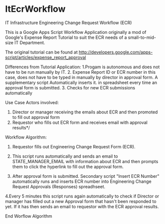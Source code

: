ItEcrWorkflow
=============

IT Infrastructure Engineering Change Request Workflow (ECR)

This is a Google Apps Script Workflow Application originally a mod of 
Google's Expense Report Tutorial to suit the ECR needs of a small-to-mid-size IT Department.


The original tutorial can be found at
http://developers.google.com/apps-script/articles/expense_report_approval

Differences from Tutorial Application:
1.Progam is autonomous and does not have to be run
manually by IT.
2. Expense Report ID or ECR number in this case, does not have
to be typed in manually by director in approval form. A supplementary
script Automatically inserts it.
in spreadsheet every time an approval form is submitted.
3. Checks for new ECR submissions automatically


Use Case Actors involved:
1. Director or manager receiving the emails about ECR and then promoted to fill out approval form
2. Requestor who fills out ECR form and receives email with approval results*/


Workflow Algorithm:
1. Requestor fills out Engineering Change Request Form (ECR).

2. This script runs automatically and sends an email to STATE_MANAGER_EMAIL with 
information about ECR and then prompts them to 
click the hyperlink to fill out the approval form.

3. After approval form is submitted. Secondary script "Insert ECR Number" automatically 
runs and inserts ECR number into Engineering Change Request Approvals (Responses) spreadhseet.

4.Every 5 minutes this script runs again automatically to check if Director or manager has filled
out a new Approval form that hasn't been responded to yet. If it has then sends an email to requestor
with the ECR approval results.

End Worflow Algorithm


